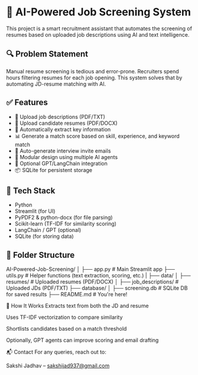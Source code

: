 # 🧠 AI-Powered Job Screening System

This project is a smart recruitment assistant that automates the screening of resumes based on uploaded job descriptions using AI and text intelligence.

## 🔍 Problem Statement

Manual resume screening is tedious and error-prone. Recruiters spend hours filtering resumes for each job opening. This system solves that by automating JD-resume matching with AI.

## ✅ Features

- 📄 Upload job descriptions (PDF/TXT)
- 📎 Upload candidate resumes (PDF/DOCX)
- 🤖 Automatically extract key information
- 📊 Generate a match score based on skill, experience, and keyword match
- 📧 Auto-generate interview invite emails
- 🧩 Modular design using multiple AI agents
- 🧠 Optional GPT/LangChain integration
- 📦 SQLite for persistent storage

## 🧰 Tech Stack

- Python
- Streamlit (for UI)
- PyPDF2 & python-docx (for file parsing)
- Scikit-learn (TF-IDF for similarity scoring)
- LangChain / GPT (optional)
- SQLite (for storing data)

## 📁 Folder Structure

AI-Powered-Job-Screening/ 
│ 
├── app.py # Main Streamlit app 
├── utils.py # Helper functions (text extraction, scoring, etc.) 
|
├── data/ 
│ ├── resumes/ # Uploaded resumes (PDF/DOCX) 
│ ├── job_descriptions/ # Uploaded JDs (PDF/TXT) 
├── database/ 
│ ├── screening.db # SQLite DB for saved results 
├── README.md # You're here!

🧠 How It Works
Extracts text from both the JD and resume

Uses TF-IDF vectorization to compare similarity

Shortlists candidates based on a match threshold

Optionally, GPT agents can improve scoring and email drafting

📬 Contact
For any queries, reach out to:

Sakshi Jadhav – sakshijad937@gmail.com
